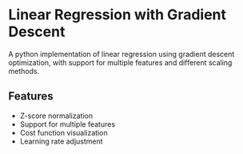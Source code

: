 # Linear Regression with Gradient Descent

A python implementation of linear regression using gradient descent optimization, with support for multiple features and different scaling methods.

## Features
- Z-score normalization
- Support for multiple features
- Cost function visualization
- Learning rate adjustment
